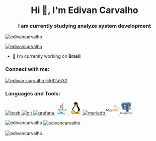 <!--
**edivancarvalho/edivancarvalho** is a ✨ _special_ ✨ repository because its `README.md` (this file) appears on your GitHub profile.

Here are some ideas to get you started:
### Hi there 👋
- 🔭 I’m currently working on ...
- 🌱 I’m currently learning ...
- 👯 I’m looking to collaborate on ...
- 🤔 I’m looking for help with ...
- 💬 Ask me about ...
- 📫 How to reach me: ...
- 😄 Pronouns: ...
- ⚡ Fun fact: ...


# Edivan Carvalho :man_technologist:
[![Linkedin Badge](https://img.shields.io/badge/-LinkedIn-blue?style=flat-square&logo=Linkedin&logoColor=white&link=https://www.linkedin.com/in/edivan-carvalho-5562a532/)](https://www.linkedin.com/in/edivan-carvalho-5562a532)

### Helloooo! 👋 Welcome to my profile
- 😄 I really like to learn
- 🔭 I am currently studying analyze system development
- 🐧 I am a Linux user 🎩
- 🇧🇷 I am Brazilian 🌎🌍🌏 
-->
<h1 align="center">Hi 👋, I'm Edivan Carvalho</h1>
<h3 align="center">I am currently studying analyze system development</h3>

<p align="left"> <img src="https://komarev.com/ghpvc/?username=edivancarvalho&label=Profile%20views&color=0e75b6&style=flat" alt="edivancarvalho" /> </p>

<p align="left"> <a href="https://github.com/ryo-ma/github-profile-trophy"><img src="https://github-profile-trophy.vercel.app/?username=edivancarvalho" alt="edivancarvalho" /></a> </p>

- 🔭 I’m currently working on **Brasil**

<h3 align="left">Connect with me:</h3>
<p align="left">
<a href="https://linkedin.com/in/edivan-carvalho-5562a532" target="blank"><img align="center" src="https://cdn.jsdelivr.net/npm/simple-icons@3.0.1/icons/linkedin.svg" alt="edivan-carvalho-5562a532" height="30" width="40" /></a>
</p>

<h3 align="left">Languages and Tools:</h3>
<p align="left"> <a href="https://www.gnu.org/software/bash/" target="_blank"> <img src="https://www.vectorlogo.zone/logos/gnu_bash/gnu_bash-icon.svg" alt="bash" width="40" height="40"/> </a> <a href="https://git-scm.com/" target="_blank"> <img src="https://www.vectorlogo.zone/logos/git-scm/git-scm-icon.svg" alt="git" width="40" height="40"/> </a> <a href="https://grafana.com" target="_blank"> <img src="https://www.vectorlogo.zone/logos/grafana/grafana-icon.svg" alt="grafana" width="40" height="40"/> </a> <a href="https://www.java.com" target="_blank"> <img src="https://raw.githubusercontent.com/devicons/devicon/master/icons/java/java-original.svg" alt="java" width="40" height="40"/> </a> <a href="https://www.linux.org/" target="_blank"> <img src="https://raw.githubusercontent.com/devicons/devicon/master/icons/linux/linux-original.svg" alt="linux" width="40" height="40"/> </a> <a href="https://mariadb.org/" target="_blank"> <img src="https://www.vectorlogo.zone/logos/mariadb/mariadb-icon.svg" alt="mariadb" width="40" height="40"/> </a> <a href="https://www.mysql.com/" target="_blank"> <img src="https://raw.githubusercontent.com/devicons/devicon/master/icons/mysql/mysql-original-wordmark.svg" alt="mysql" width="40" height="40"/> </a> <a href="https://www.postgresql.org" target="_blank"> <img src="https://raw.githubusercontent.com/devicons/devicon/master/icons/postgresql/postgresql-original-wordmark.svg" alt="postgresql" width="40" height="40"/> </a> </p>

<p><img align="left" src="https://github-readme-stats.vercel.app/api/top-langs?username=edivancarvalho&show_icons=true&locale=en&layout=compact" alt="edivancarvalho" /></p>

<p>&nbsp;<img align="center" src="https://github-readme-stats.vercel.app/api?username=edivancarvalho&show_icons=true&locale=en" alt="edivancarvalho" /></p>

<p><img align="center" src="https://github-readme-streak-stats.herokuapp.com/?user=edivancarvalho&" alt="edivancarvalho" /></p>

